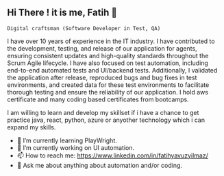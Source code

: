 ## Hi There ! it is me, Fatih 👋
`Digital craftsman (Software Developer in Test, QA)`

I have over 10 years of experience in the IT industry. I have contributed to the development, testing, and release of our application for agents, ensuring consistent updates and high-quality standards throughout the Scrum Agile lifecycle. I have also focused on test automation, including end-to-end automated tests and UI/backend tests. Additionally, I validated the application after release, reproduced bugs and bug fixes in test environments, and created data for these test environments to facilitate thorough testing and ensure the reliability of our application. I hold aws certificate and many coding based certificates from bootcamps. 

I am willing to learn and develop my skillset if i have a chance to get practice java, react, python, azure or anyother technology which i can expand my skills. 

- 🌱 I’m currently learning PlayWright.
- 🔭 I’m currently working on UI automation.
- 📫 How to reach me: https://www.linkedin.com/in/fatihyavuzyilmaz/
- 💬 Ask me about anything about automation and/or coding.


<!--
**fatihinz/fatihinz** is a ✨ _special_ ✨ repository because its `README.md` (this file) appears on your GitHub profile.

Here are some ideas to get you started:

- 🔭 I’m currently working on ...
- 🌱 I’m currently learning ...
- 👯 I’m looking to collaborate on ...
- 🤔 I’m looking for help with ...
- 💬 Ask me about ...
- 📫 How to reach me: ...
- 😄 Pronouns: ...
- ⚡ Fun fact: ...
-->
